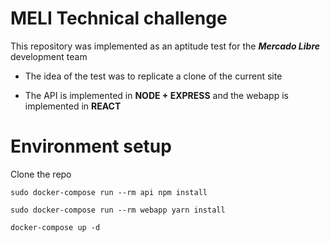# MELI Technical challenge

This repository was implemented as an aptitude test for the _**Mercado Libre**_ development team

  * The idea of the test was to replicate a clone of the current site 

  * The API is implemented in **NODE + EXPRESS** and the webapp is implemented in **REACT**

# Environment setup

Clone the repo

`sudo docker-compose run --rm api npm install`

`sudo docker-compose run --rm webapp yarn install`

`docker-compose up -d`

